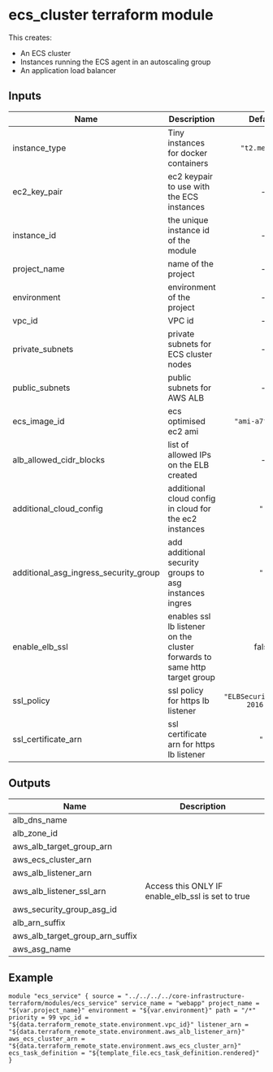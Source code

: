 # ecs_cluster terraform module

This creates:
  - An ECS cluster
  - Instances running the ECS agent in an autoscaling group
  - An application load balancer 

## Inputs

| Name | Description | Default | Required |
|------|-------------|:-----:|:-----:|
| instance_type | Tiny instances for docker containers | `"t2.medium"` | no |
| ec2_key_pair | ec2 keypair to use with the ECS instances | - | yes |
| instance_id | the unique instance id of the module | - | yes |
| project_name | name of the project | - | yes |
| environment | environment of the project | - | yes |
| vpc_id | VPC id | - | yes |
| private_subnets | private subnets for ECS cluster nodes | - | yes |
| public_subnets | public subnets for AWS ALB | - | yes |
| ecs_image_id | ecs optimised ec2 ami | `"ami-a7f2acc1"` | no |
| alb_allowed_cidr_blocks | list of allowed IPs on the ELB created | - | yes |
| additional_cloud_config | additional cloud config in cloud for the ec2 instances | `""` | no |
| additional_asg_ingress_security_group | add additional security groups to asg instances ingres | `""` | no |
| enable_elb_ssl | enables ssl lb listener on the cluster forwards to same http target group | false | no |
| ssl_policy | ssl policy for https lb listener | `"ELBSecurityPolicy-2016-08"` | no |
| ssl_certificate_arn | ssl certificate arn for https lb listener | `""` | no |


## Outputs

| Name | Description |
|------|-------------|
| alb_dns_name |  |
| alb_zone_id |  |
| aws_alb_target_group_arn |  |
| aws_ecs_cluster_arn |  |
| aws_alb_listener_arn |  |
| aws_alb_listener_ssl_arn | Access this ONLY IF enable_elb_ssl is set to true |
| aws_security_group_asg_id |  |
| alb_arn_suffix |  |
| aws_alb_target_group_arn_suffix |  |
| aws_asg_name |  |


## Example
`
module "ecs_service" {
  source = "../../../../core-infrastructure-terraform/modules/ecs_service"
  service_name = "webapp"
  project_name = "${var.project_name}"
  environment = "${var.environment}"
  path = "/*"
  priority = 99
  vpc_id = "${data.terraform_remote_state.environment.vpc_id}"
  listener_arn = "${data.terraform_remote_state.environment.aws_alb_listener_arn}"
  aws_ecs_cluster_arn = "${data.terraform_remote_state.environment.aws_ecs_cluster_arn}"
  ecs_task_definition = "${template_file.ecs_task_definition.rendered}"
}
`

